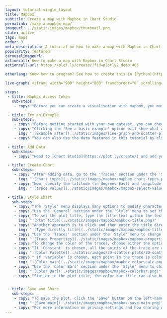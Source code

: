 ```yaml
---
layout: tutorial-single_layout
title: Mapbox
subtitle: Create a map with Mapbox in Chart Studio
permalink: /make-a-mapbox-map/
imageurl: ../static/images/mapbox/thumbnail.png
state: active
tags: maps
order: 3
meta_description: A tutorial on how to make a map with Mapbox in Chart Studio.
popularity: featured
carouselimageurl:
actioncall: How to make a map with Mapbox in Chart Studio
actioncall-url: https://plot.ly/create/?fid=plotly2_demo:465

otherlang: Know how to program? See how to create this in [Python](https://plot.ly/python/scattermapbox) or [R](https://plot.ly/r/scattermapbox).

live-graph: <iframe width="900" height="800" frameborder="0" scrolling="no" src="https://plot.ly/~plotly2_demo/465/"></iframe>

steps:
 - title: Mapbox Access Token
   sub-steps:
    - copy: "Before you can create a visualisation with mapbox, you must ensure that you have a mapbox token and that it is added to you Chart Studio account. If you need to do so, check the [Mapbox Setup tutorial](https://help.plot.ly/tutorials/configure-mapbox)."

 - title: Try an Example
   sub-steps:
    - copy: "Before getting started with your own dataset, you can check out an example. First, select the 'Type' menu. Hovering the mouse over the chart type icon will display three options: 1) Charts like this by Plotly users, 2) View tutorials on this chart type, 3) See a basic example."
    - copy: "Clicking the 'See a basic example' option will show what a sample chart looks like after adding data and editing with the style. You'll also see what labels and style attributes were selected for this specific chart, as well as the end result."
      img: "![Example after](../static/images/line-graph-and-scatter-plot-with-excel/scatter-try-example.gif)"
    - copy: "You can also use the data featured in this tutorial by clicking on 'Open This Data in Chart Studio' on the left-hand side. It'll open in Chart Studio."

 - title: Add Data
   sub-steps:
    - copy: "Head to [Chart Studio](https://plot.ly/create/) and add your data. You have the option of typing directly in the grid, uploading your file, or entering a URL of an online dataset. Chart Studio accepts .xls, .xlsx, or .csv files. For more information on how to enter your data, see [this](https://help.plot.ly/add-data-to-the-plotly-grid/) tutorial."

 - title: Create Chart
   sub-steps:
    - copy: "After adding data, go to the 'Traces' section under the 'Structure' menu on the left-hand side. Choose the 'Type' of trace, then choose 'Satellite Map' under 'Maps' chart type."
      img: "![chart types](../static/images/mapbox/mapbox-chart-types.png)"
    - copy: "Now, specify the latitude (in degrees East) and longitude (in degrees North) cooordinates from the dropdown menus."
      img: "![trace values](../static/images/mapbox/mapbox-select-values.png)"

 - title: Style Chart
   sub-steps:
    - copy: "The 'Style' menu displays many options to modify characteristics of the overall chart layout or the individual traces. To see more options about styling the chart visit the [style and layout](https://help.plot.ly/tutorials/#layout) section of the Chart Studio documentation."
    - copy: "Use the 'General' section under the 'Style' menu to set the plot title, and other layout properties."
    - copy: "To set the plot title, type the title text within the textbox provided under the 'Title' property."
      img: "![Plot Title](../static/images/mapbox/mapbox-title.png)"
    - copy: "Another approach is to click and then enter the title directly on the plot interface."
      img: "![Type directly title](../static/images/mapbox/mapbox-title-direct.png)"
    - copy: "Use the 'Traces' section under the 'Style' menu to change the properties of the trace such as the marker (points) symbol, color or size and hoverinfo."
      img: "![Trace Properties](../static/images/mapbox/mapbox-properties.png)"
    - copy: "To change the color of the traces, choose either the option 'Constant' or 'Variable'."
    - copy: "If 'Constant' is chosen, all the points of the trace are colored in the same color. Then choose the color by clicking on the color palette."
      img: "![Color Palette](../static/images/3D-scatter-plots/3D-scatter-color-palette.png)"
    - copy: " If 'Variable' is chosen, each point in the trace is colored according to the data specified. Then choose the desired colorscale from the respective dropdown menu. In this plot, the option 'Variable' is chosen, as seen below."
      img: "![Color main](../static/images/mapbox/mapbox-colorscale.png)"
    - copy: "Use the 'Color Bars' section under the 'Style' menu to change the properties of the color bar such as title, size and position, etc."
      img: "![Color Bar](../static/images/mapbox/mapbox-colorbar.png)"
    - copy: "Similar to the plot title, the color bar title can also be entered directly on the plot interface."


 - title: Save and Share
   sub-steps:
    - copy: "To save the plot, click the 'Save' button on the left-hand side. A save modal will appear, as seen below, where you can specify the filenames and privacy settings for your plot and data grid."
      img: "![Save main](../static/images/mapbox/mapbox-save-main.png)"
    - copy: "For more information on privacy settings and how sharing works, visit Chart Studio's [sharing tutorial](http://help.plot.ly/save-share-and-export-in-plotly/)."
---
```


